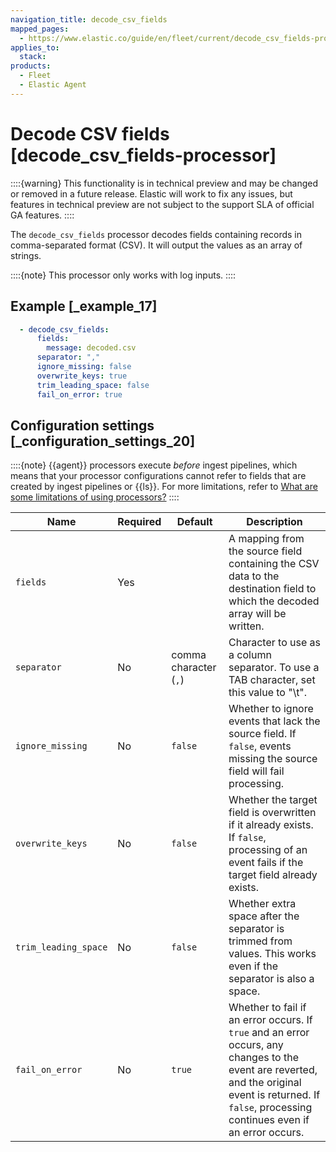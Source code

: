 ```yaml
---
navigation_title: decode_csv_fields
mapped_pages:
  - https://www.elastic.co/guide/en/fleet/current/decode_csv_fields-processor.html
applies_to:
  stack:
products:
  - Fleet
  - Elastic Agent
---
```


# Decode CSV fields [decode_csv_fields-processor]


::::{warning}
This functionality is in technical preview and may be changed or removed in a future release. Elastic will work to fix any issues, but features in technical preview are not subject to the support SLA of official GA features.
::::


The `decode_csv_fields` processor decodes fields containing records in comma-separated format (CSV). It will output the values as an array of strings.

::::{note}
This processor only works with log inputs.
::::



## Example [_example_17]

```yaml
  - decode_csv_fields:
      fields:
        message: decoded.csv
      separator: ","
      ignore_missing: false
      overwrite_keys: true
      trim_leading_space: false
      fail_on_error: true
```


## Configuration settings [_configuration_settings_20]

::::{note}
{{agent}} processors execute *before* ingest pipelines, which means that your processor configurations cannot refer to fields that are created by ingest pipelines or {{ls}}. For more limitations, refer to [What are some limitations of using processors?](/reference/fleet/agent-processors.md#limitations)
::::


| Name | Required | Default | Description |
| --- | --- | --- | --- |
| `fields` | Yes |  | A mapping from the source field containing the CSV data to the destination field to which the decoded array will be written. |
| `separator` | No | comma character (`,`) | Character to use as a column separator. To use a TAB character, set this value to "\t". |
| `ignore_missing` | No | `false` | Whether to ignore events that lack the source field. If `false`, events missing the source field will fail processing. |
| `overwrite_keys` | No | `false` | Whether the target field is overwritten if it already exists. If `false`, processing of an event fails if the target field already exists. |
| `trim_leading_space` | No | `false` | Whether extra space after the separator is trimmed from values. This works even if the separator is also a space. |
| `fail_on_error` | No | `true` | Whether to fail if an error occurs. If `true` and an error occurs, any changes to the event are reverted, and the original event is returned. If `false`, processing continues even if an error occurs. |

